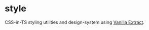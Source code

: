 # style

CSS-in-TS styling utilities and design-system using [Vanilla Extract](https://vanilla-extract.style/).
